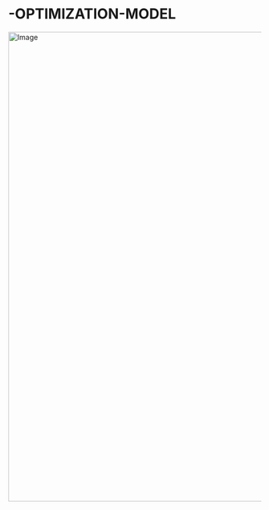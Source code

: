 # -OPTIMIZATION-MODEL



<img width="1697" height="937" alt="Image" src="https://github.com/user-attachments/assets/2f720812-36b5-445d-9d27-7c786e5772d0" />
